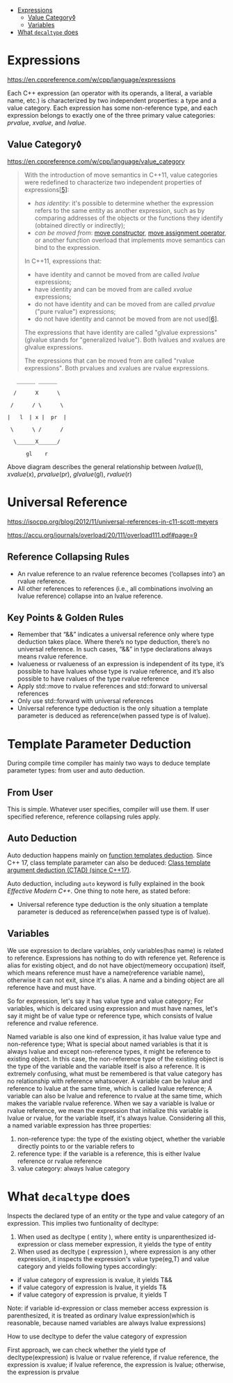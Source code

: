 - [Expressions](#expressions)
  - [Value Category◊](#value-category)
  - [Variables](#variables)
- [What `decaltype` does](#what-decaltype-does)


# Expressions

https://en.cppreference.com/w/cpp/language/expressions

Each C++ expression (an operator with its operands, a literal, a variable name, etc.) is characterized by two independent properties: a type and a value category. Each expression has some non-reference type, and each expression belongs to exactly one of the three primary value categories: *prvalue*, *xvalue*, and *lvalue*.

## Value Category◊

https://en.cppreference.com/w/cpp/language/value_category



> With the introduction of move semantics in C++11, value categories were redefined to characterize two independent properties of expressions[[5\]](https://en.cppreference.com/w/cpp/language/value_category#cite_note-5):
>
> - *has identity*: it's possible to determine whether the expression refers to the same entity as another expression, such as by comparing addresses of the objects or the functions they identify (obtained directly or indirectly);
> - *can be moved from*: [move constructor](https://en.cppreference.com/w/cpp/language/move_constructor), [move assignment operator](https://en.cppreference.com/w/cpp/language/move_assignment), or another function overload that implements move semantics can bind to the expression.
>
> In C++11, expressions that:
>
> - have identity and cannot be moved from are called *lvalue* expressions;
> - have identity and can be moved from are called *xvalue* expressions;
> - do not have identity and can be moved from are called *prvalue* ("pure rvalue") expressions;
> - do not have identity and cannot be moved from are not used[[6\]](https://en.cppreference.com/w/cpp/language/value_category#cite_note-6).
>
> The expressions that have identity are called "glvalue expressions" (glvalue stands for "generalized lvalue"). Both lvalues and xvalues are glvalue expressions.
>
> The expressions that can be moved from are called "rvalue expressions". Both prvalues and xvalues are rvalue expressions.



```
   ______ ______

  /      X      \

 /      / \      \

|   l  | x |  pr  |

 \      \ /      /

  \______X______/

​      gl    r
```



Above diagram describes the general relationship between *lvalue*(l), *xvalue*(x), *prvalue*(pr), *glvalue*(gl), *rvalue*(r)

# Universal Reference

https://isocpp.org/blog/2012/11/universal-references-in-c11-scott-meyers

https://accu.org/journals/overload/20/111/overload111.pdf#page=9

## Reference Collapsing Rules

- An rvalue reference to an rvalue reference becomes (‘collapses into’) an rvalue reference.
- All other references to references (i.e., all combinations involving an lvalue reference) collapse into an lvalue reference.

## Key Points & Golden Rules

- Remember that “&&” indicates a universal reference only where type deduction takes place.  Where there’s no type deduction, there’s no universal reference.  In such cases, “&&” in type declarations always means rvalue reference.
- lvalueness or rvalueness of an expression is independent of its type, it’s possible to have lvalues whose type is rvalue reference, and it’s also possible to have rvalues of the type rvalue reference
- Apply std::move to rvalue references and std::forward to universal references
- Only use std::forward with universal references
- Universal reference type deduction is the only situation a template parameter is deduced as reference(when passed type is of lvalue).

# Template Parameter Deduction

During compile time compiler has mainly two ways to deduce template parameter types: from user and auto deduction.

## From User

This is simple. Whatever user specifies, compiler will use them. If user specified reference, reference collapsing rules apply.

## Auto Deduction

Auto deduction happens mainly on [function templates deduction](https://en.cppreference.com/w/cpp/language/template_argument_deduction). Since C++ 17, class template parameter can also be deduced: [Class template argument deduction (CTAD) (since C++17)](https://en.cppreference.com/w/cpp/language/class_template_argument_deduction).

Auto deduction, including `auto` keyword is fully explained in the book *Effective Modern C++*. One thing to note here, as stated before:

- Universal reference type deduction is the only situation a template parameter is deduced as reference(when passed type is of lvalue).


## Variables

We use expression to declare variables, only variables(has name) is related to reference. Expressions has nothing to do
with reference yet. Reference is alias for existing object, and do not have object(memeory occupation) itself, which means
reference must have a name(reference variable name), otherwise it can not exit, since it's alias. A name and a binding
object are all reference have and must have.

So for expression, let's say it has value type and value category; For variables, which is delcared using expression and
must have names, let's say it might be of value type or reference type, which consists of lvalue reference and rvalue
reference.

Named variable is also one kind of expression, it has lvalue value type and non-reference type; What is special about
named variables is that it is always lvalue and except non-reference types, it might be reference to existing object. In
this case, the non-reference type of the existing object is the type of the variable and the variable itself is also a
reference. It is extremely confusing, what must be remembered is that value category has no relationship with reference
whatsoever. A variable can be lvalue and reference to lvalue at the same time, which is called lvalue reference; A
variable can also be lvalue and reference to rvalue at the same time, which makes the variable rvalue reference. When we
say a variable is lvalue or rvalue reference, we mean the expression that initialize this variable is lvalue or rvalue,
for the variable itself, it's always lvalue. Considering all this, a named variable expression has three properties:
1. non-reference type: the type of the existing object, whether the variable directly points to or the variable refers to
2. reference type: if the variable is a reference, this is either lvalue reference or rvalue reference
3. value category: always lvalue category



# What `decaltype` does

Inspects the declared type of an entity or the type and value category of an expression.
This implies two funtionality of decltype:

1. When used as decltype ( entity ), where entity is unparenthesized id-expression or class memeber expression, it yields
the type of entity
2. When used as decltype ( expression ), where expression is any other expression, it inspects the expression's
value type(eg,T) and value category and yields following types accordingly:

- if value category of expression is xvalue, it yields T&&
- if value category of expression is lvalue, it yields T&
- if value category of expression is prvalue, it yields T

Note: if variable id-expression or class memeber access expression is parenthesized, it is treated as ordinary lvalue
expression(which is reasonable, because named variables are always lvalue expressions)

How to use decltype to defer the value category of expression

First approach, we can check whether the yield type of decltype(expression) is lvalue or rvalue reference, if rvalue
reference, the expression is xvalue; if lvalue reference, the expression is lvalue; otherwise, the expression is prvalue
